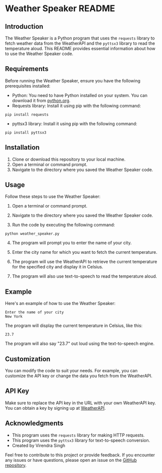 # Weather Speaker README

## Introduction
The Weather Speaker is a Python program that uses the `requests` library to fetch weather data from the WeatherAPI and the `pyttsx3` library to read the temperature aloud. 
This README provides essential information about how to use the Weather Speaker code.

## Requirements
Before running the Weather Speaker, ensure you have the following prerequisites installed:

- Python: You need to have Python installed on your system. You can download it from [python.org](https://www.python.org/downloads/).
- Requests library: Install it using pip with the following command:

```
pip install requests
```

- pyttsx3 library: Install it using pip with the following command:

```
pip install pyttsx3
```

## Installation
1. Clone or download this repository to your local machine.
2. Open a terminal or command prompt.
3. Navigate to the directory where you saved the Weather Speaker code.

## Usage
Follow these steps to use the Weather Speaker:

1. Open a terminal or command prompt.

2. Navigate to the directory where you saved the Weather Speaker code.

3. Run the code by executing the following command:

```
python weather_speaker.py
```

4. The program will prompt you to enter the name of your city.

5. Enter the city name for which you want to fetch the current temperature.

6. The program will use the WeatherAPI to retrieve the current temperature for the specified city and display it in Celsius.

7. The program will also use text-to-speech to read the temperature aloud.

## Example
Here's an example of how to use the Weather Speaker:

```
Enter the name of your city
New York
```

The program will display the current temperature in Celsius, like this:

```
23.7
```

The program will also say "23.7" out loud using the text-to-speech engine.

## Customization
You can modify the code to suit your needs. For example, you can customize the API key or change the data you fetch from the WeatherAPI.

## API Key
Make sure to replace the API key in the URL with your own WeatherAPI key. You can obtain a key by signing up at [WeatherAPI](https://www.weatherapi.com/).


## Acknowledgments
- This program uses the `requests` library for making HTTP requests.
- This program uses the `pyttsx3` library for text-to-speech conversion.
- Created by Virendra Singh

Feel free to contribute to this project or provide feedback. If you encounter any issues or have questions, please open an issue on the [GitHub repository](https://github.com/virendra1109).
